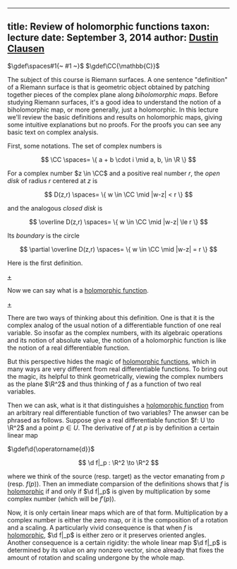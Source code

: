 
---
title: Review of holomorphic functions
taxon: lecture
date: September 3, 2014
author: [Dustin Clausen](../person/dustin-clausen)
---


$\gdef\spaces#1{~ #1 ~}$
$\gdef\CC{\mathbb{C}}$

The subject of this course is Riemann surfaces. A one sentence "definition" of a Riemann surface is that is geometric object obtained by patching together pieces of the complex plane along _biholomorphic maps_. Before studying Riemann surfaces, it's a good idea to understand the notion of a biholomorphic map, or more generally, just a holomorphic. In this lecture we'll review the basic definitions and results on holomorphic maps, giving some intuitive explanations but no proofs. For the proofs you can see any basic text on complex analysis. 

First, some notations. The set of complex numbers is 

$$ \CC \spaces= \{ a + b \cdot i \mid a, b, \in \R \} $$

For a complex number $z \in \CC$ and a positive real number $r$, the _open disk_ of radius $r$ centered at $z$ is

$$ D(z,r) \spaces= \{ w \in \CC \mid |w-z| < r \} $$

and the analogous _closed disk_ is

$$ \overline D(z,r) \spaces= \{ w \in \CC \mid |w-z| \le r \} $$

Its _boundary_ is the circle

$$ \partial \overline D(z,r) \spaces= \{ w \in \CC \mid |w-z| = r \} $$

Here is the first definition. 

[+](./rmsf-0001.md#:embed)

Now we can say what is a [holomorphic function](./rmsf-0002.md). 

[+](./rmsf-0002.md#:embed)

There are two ways of thinking about this definition. One is that it is the complex analog of the usual notion of a differentiable function of one real variable. So insofar as the complex numbers, with its algebraic operations and its notion of absolute value, the notion of a holomorphic function is like the notion of a real differentiable function. 

But this perspective hides the magic of [holomorphic functions](./rmsf-0002.md), which in many ways are very different from real differentiable functions. To bring out the magic, its helpful to think geometrically, viewing the complex numbers as the plane $\R^2$ and thus thinking of $f$ as a function of two real variables. 

Then we can ask, what is it that distinguishes a [holomorphic function](./rmsf-0002.md) from an arbitrary real differentiable function of two variables? The anwser can be phrased as follows. Suppose give a real differentiable function $f: U \to \R^2$ and a point $p \in U$. The derivative of $f$ at $p$ is by definition a certain linear map

$\gdef\d{\operatorname{d}}$

$$ \d f|_p : \R^2 \to \R^2 $$

where we think of the source (resp. target) as the vector emanating from $p$ (resp. $f(p)$). Then an immediate comparsion of the definitions shows that $f$ is [holomorphic](./rmsf-0002.md) if and only if $\d f|_p$ is given by multiplication by some complex number (which will be $f'(p)$). 

Now, it is only certain linear maps which are of that form. Multiplication by a complex number is either the zero map, or it is the composition of a rotation and a scaling. A particularly vivid consequence is that when $f$ is [holomorphic](./rmsf-0002.md), $\d f|_p$ is either zero or it preserves oriented angles. Another consequence is a certain rigidity: the whole linear map $\d f|_p$ is determined by its value on any nonzero vector, since already that fixes the amount of rotation and scaling undergone by the whole map.  
